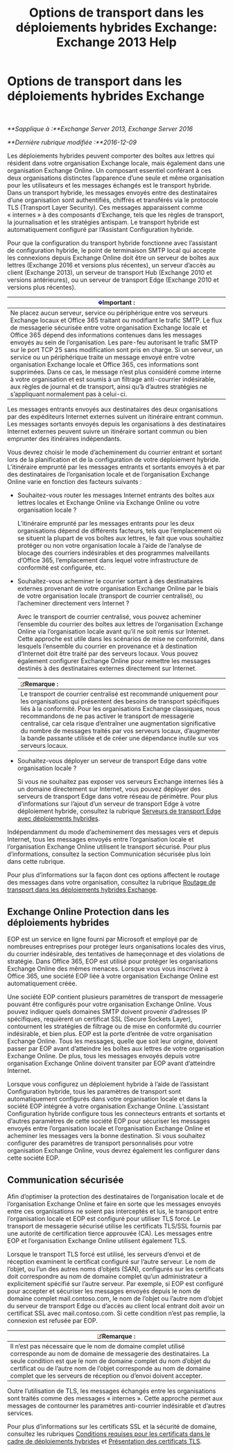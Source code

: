 ﻿---
title: 'Options de transport dans les déploiements hybrides Exchange: Exchange 2013 Help'
TOCTitle: Options de transport dans les déploiements hybrides Exchange
ms:assetid: da605a78-5429-4de8-8b04-bc4c45a41ba1
ms:mtpsurl: https://technet.microsoft.com/fr-fr/library/JJ659055(v=EXCHG.150)
ms:contentKeyID: 50479678
ms.date: 01/10/2018
mtps_version: v=EXCHG.150
ms.translationtype: HT
---

# Options de transport dans les déploiements hybrides Exchange

 

_**Sapplique à :**Exchange Server 2013, Exchange Server 2016_

_**Dernière rubrique modifiée :**2016-12-09_

Les déploiements hybrides peuvent comporter des boîtes aux lettres qui résident dans votre organisation Exchange locale, mais également dans une organisation Exchange Online. Un composant essentiel conférant à ces deux organisations distinctes l’apparence d’une seule et même organisation pour les utilisateurs et les messages échangés est le transport hybride. Dans un transport hybride, les messages envoyés entre des destinataires d’une organisation sont authentifiés, chiffrés et transférés via le protocole TLS (Transport Layer Security). Ces messages apparaissent comme « internes » à des composants d’Exchange, tels que les règles de transport, la journalisation et les stratégies antispam. Le transport hybride est automatiquement configuré par l’Assistant Configuration hybride.

Pour que la configuration du transport hybride fonctionne avec l’assistant de configuration hybride, le point de terminaison SMTP local qui accepte les connexions depuis Exchange Online doit être un serveur de boîtes aux lettres (Exchange 2016 et versions plus récentes), un serveur d’accès au client (Exchange 2013), un serveur de transport Hub (Exchange 2010 et versions antérieures), ou un serveur de transport Edge (Exchange 2010 et versions plus récentes).

<table>
<thead>
<tr class="header">
<th><img src="images/Dn151301.important(EXCHG.150).gif" title="Important" alt="Important" />Important :</th>
</tr>
</thead>
<tbody>
<tr class="odd">
<td>Ne placez aucun serveur, service ou périphérique entre vos serveurs Exchange locaux et Office 365 traitant ou modifiant le trafic SMTP. Le flux de messagerie sécurisée entre votre organisation Exchange locale et Office 365 dépend des informations contenues dans les messages envoyés au sein de l’organisation. Les pare-feu autorisant le trafic SMTP sur le port TCP 25 sans modification sont pris en charge. Si un serveur, un service ou un périphérique traite un message envoyé entre votre organisation Exchange locale et Office 365, ces informations sont supprimées. Dans ce cas, le message n’est plus considéré comme interne à votre organisation et est soumis à un filtrage anti-courrier indésirable, aux règles de journal et de transport, ainsi qu’à d’autres stratégies ne s’appliquant normalement pas à celui-ci.</td>
</tr>
</tbody>
</table>


Les messages entrants envoyés aux destinataires des deux organisations par des expéditeurs Internet externes suivent un itinéraire entrant commun. Les messages sortants envoyés depuis les organisations à des destinataires Internet externes peuvent suivre un itinéraire sortant commun ou bien emprunter des itinéraires indépendants.

Vous devrez choisir le mode d’acheminement du courrier entrant et sortant lors de la planification et de la configuration de votre déploiement hybride. L’itinéraire emprunté par les messages entrants et sortants envoyés à et par des destinataires de l’organisation locale et de l’organisation Exchange Online varie en fonction des facteurs suivants :

  - Souhaitez-vous router les messages Internet entrants des boîtes aux lettres locales et Exchange Online via Exchange Online ou votre organisation locale ?
    
    L’itinéraire emprunté par les messages entrants pour les deux organisations dépend de différents facteurs, tels que l’emplacement où se situent la plupart de vos boîtes aux lettres, le fait que vous souhaitiez protéger ou non votre organisation locale à l’aide de l’analyse de blocage des courriers indésirables et des programmes malveillants d’Office 365, l’emplacement dans lequel votre infrastructure de conformité est configurée, etc.

  - Souhaitez-vous acheminer le courrier sortant à des destinataires externes provenant de votre organisation Exchange Online par le biais de votre organisation locale (transport de courrier centralisé), ou l’acheminer directement vers Internet ?
    
    Avec le transport de courrier centralisé, vous pouvez acheminer l’ensemble du courrier des boîtes aux lettres de l’organisation Exchange Online via l’organisation locale avant qu’il ne soit remis sur Internet. Cette approche est utile dans les scénarios de mise ne conformité, dans lesquels l’ensemble du courrier en provenance et à destination d’Internet doit être traité par des serveurs locaux. Vous pouvez également configurer Exchange Online pour remettre les messages destinés à des destinataires externes directement sur Internet.
    
    <table>
    <thead>
    <tr class="header">
    <th><img src="images/Dn986544.note(EXCHG.150).gif" title="Remarque" alt="Remarque" />Remarque :</th>
    </tr>
    </thead>
    <tbody>
    <tr class="odd">
    <td>Le transport de courrier centralisé est recommandé uniquement pour les organisations qui présentent des besoins de transport spécifiques liés à la conformité. Pour les organisations Exchange classiques, nous recommandons de ne pas activer le transport de messagerie centralisé, car cela risque d’entraîner une augmentation significative du nombre de messages traités par vos serveurs locaux, d’augmenter la bande passante utilisée et de créer une dépendance inutile sur vos serveurs locaux.</td>
    </tr>
    </tbody>
    </table>


  - Souhaitez-vous déployer un serveur de transport Edge dans votre organisation locale ?
    
    Si vous ne souhaitez pas exposer vos serveurs Exchange internes liés à un domaine directement sur Internet, vous pouvez déployer des serveurs de transport Edge dans votre réseau de périmètre. Pour plus d’informations sur l’ajout d’un serveur de transport Edge à votre déploiement hybride, consultez la rubrique [Serveurs de transport Edge avec déploiements hybrides](edge-transport-servers-with-hybrid-deployments-exchange-2013-help.md).

Indépendamment du mode d’acheminement des messages vers et depuis Internet, tous les messages envoyés entre l’organisation locale et l’organisation Exchange Online utilisent le transport sécurisé. Pour plus d’informations, consultez la section Communication sécurisée plus loin dans cette rubrique.

Pour plus d’informations sur la façon dont ces options affectent le routage des messages dans votre organisation, consultez la rubrique [Routage de transport dans les déploiements hybrides Exchange](transport-routing-in-exchange-hybrid-deployments-exchange-2013-help.md).

## Exchange Online Protection dans les déploiements hybrides

EOP est un service en ligne fourni par Microsoft et employé par de nombreuses entreprises pour protéger leurs organisations locales des virus, du courrier indésirable, des tentatives de hameçonnage et des violations de stratégie. Dans Office 365, EOP est utilisé pour protéger les organisations Exchange Online des mêmes menaces. Lorsque vous vous inscrivez à Office 365, une société EOP liée à votre organisation Exchange Online est automatiquement créée.

Une société EOP contient plusieurs paramètres de transport de messagerie pouvant être configurés pour votre organisation Exchange Online. Vous pouvez indiquer quels domaines SMTP doivent provenir d’adresses IP spécifiques, requièrent un certificat SSL (Secure Sockets Layer), contournent les stratégies de filtrage ou de mise en conformité du courrier indésirable, et bien plus. EOP est la porte d’entrée de votre organisation Exchange Online. Tous les messages, quelle que soit leur origine, doivent passer par EOP avant d’atteindre les boîtes aux lettres de votre organisation Exchange Online. De plus, tous les messages envoyés depuis votre organisation Exchange Online doivent transiter par EOP avant d’atteindre Internet.

Lorsque vous configurez un déploiement hybride à l’aide de l’assistant Configuration hybride, tous les paramètres de transport sont automatiquement configurés dans votre organisation locale et dans la société EOP intégrée à votre organisation Exchange Online. L’assistant Configuration hybride configure tous les connecteurs entrants et sortants et d’autres paramètres de cette société EOP pour sécuriser les messages envoyés entre l’organisation locale et l’organisation Exchange Online et acheminer les messages vers la bonne destination. Si vous souhaitez configurer des paramètres de transport personnalisés pour votre organisation Exchange Online, vous devrez également les configurer dans cette société EOP.

## Communication sécurisée

Afin d’optimiser la protection des destinataires de l’organisation locale et de l’organisation Exchange Online et faire en sorte que les messages envoyés entre ces organisations ne soient pas interceptés et lus, le transport entre l’organisation locale et EOP est configuré pour utiliser TLS forcé. Le transport de messagerie sécurisé utilise les certificats TLS/SSL fournis par une autorité de certification tierce approuvée (CA). Les messages entre EOP et l’organisation Exchange Online utilisent également TLS.

Lorsque le transport TLS forcé est utilisé, les serveurs d’envoi et de réception examinent le certificat configuré sur l’autre serveur. Le nom de l’objet, ou l’un des autres noms d’objets (SAN), configurés sur les certificats doit correspondre au nom de domaine complet qu’un administrateur a explicitement spécifié sur l’autre serveur. Par exemple, si EOP est configuré pour accepter et sécuriser les messages envoyés depuis le nom de domaine complet mail.contoso.com, le nom de l’objet ou l’autre nom d’objet du serveur de transport Edge ou d’accès au client local entrant doit avoir un certificat SSL avec mail.contoso.com. Si cette condition n’est pas remplie, la connexion est refusée par EOP.

<table>
<thead>
<tr class="header">
<th><img src="images/Dn986544.note(EXCHG.150).gif" title="Remarque" alt="Remarque" />Remarque :</th>
</tr>
</thead>
<tbody>
<tr class="odd">
<td>Il n’est pas nécessaire que le nom de domaine complet utilisé corresponde au nom de domaine de messagerie des destinataires. La seule condition est que le nom de domaine complet du nom d’objet du certificat ou de l’autre nom de l’objet corresponde au nom de domaine complet que les serveurs de réception ou d’envoi doivent accepter.</td>
</tr>
</tbody>
</table>


Outre l’utilisation de TLS, les messages échangés entre les organisations sont traités comme des messages « internes ». Cette approche permet aux messages de contourner les paramètres anti-courrier indésirable et d’autres services.

Pour plus d’informations sur les certificats SSL et la sécurité de domaine, consultez les rubriques [Conditions requises pour les certificats dans le cadre de déploiements hybrides](certificate-requirements-for-hybrid-deployments-exchange-2013-help.md) et [Présentation des certificats TLS](http://go.microsoft.com/fwlink/p/?linkid=187237).

